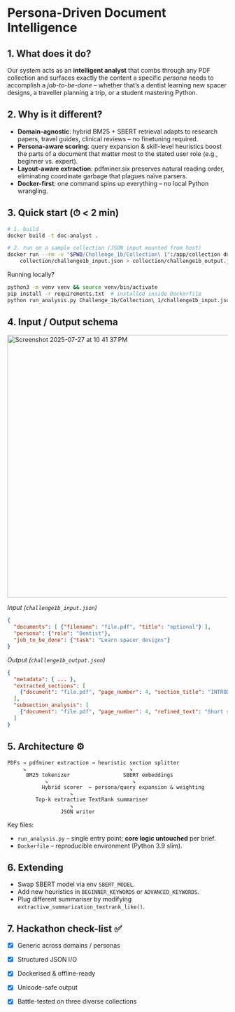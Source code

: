 # Persona-Driven Document Intelligence

## 1. What does it do?
Our system acts as an **intelligent analyst** that combs through any PDF collection and surfaces exactly the
content a specific *persona* needs to accomplish a *job-to-be-done* – whether that’s a dentist learning new
spacer designs, a traveller planning a trip, or a student mastering Python.

## 2. Why is it different?
* **Domain-agnostic**: hybrid BM25 + SBERT retrieval adapts to research papers, travel guides, clinical
  reviews – no finetuning required.
* **Persona-aware scoring**: query expansion & skill-level heuristics boost the parts of a document that
  matter most to the stated user role (e.g., beginner vs. expert).
* **Layout-aware extraction**: pdfminer.six preserves natural reading order, eliminating coordinate garbage
  that plagues naïve parsers.
* **Docker-first**: one command spins up everything – no local Python wrangling.

## 3. Quick start (⏱ < 2 min)
```bash
# 1. build
docker build -t doc-analyst .

# 2. run on a sample collection (JSON input mounted from host)
docker run --rm -v "$PWD/Challenge_1b/Collection\ 1":/app/collection doc-analyst \
    collection/challenge1b_input.json > collection/challenge1b_output.json
```
Running locally?
```bash
python3 -m venv venv && source venv/bin/activate
pip install -r requirements.txt  # installed inside Dockerfile
python run_analysis.py Challenge_1b/Collection\ 1/challenge1b_input.json
```

## 4. Input / Output schema
<img width="1061" height="601" alt="Screenshot 2025-07-27 at 10 41 37 PM" src="https://github.com/user-attachments/assets/cbd7c09b-1b06-41b2-a296-367b22d2c8d2" />

*Input (`challenge1b_input.json`)*

```json
{
  "documents": [ {"filename": "file.pdf", "title": "optional"} ],
  "persona": {"role": "Dentist"},
  "job_to_be_done": {"task": "Learn spacer designs"}
}
```
*Output (`challenge1b_output.json`)*
```json
{
  "metadata": { ... },
  "extracted_sections": [
    {"document": "file.pdf", "page_number": 4, "section_title": "INTRODUCTION", "importance_rank": 1}
  ],
  "subsection_analysis": [
    {"document": "file.pdf", "page_number": 4, "refined_text": "Short summary ..."}
  ]
}


```

## 5. Architecture ⚙️
```
PDFs → pdfminer extraction → heuristic section splitter
     ↘                                 ↘
      BM25 tokenizer                 SBERT embeddings
            ↘                           ↘
           Hybrid scorer  ← persona/query expansion & weighting
                    ↘
         Top-k extractive TextRank summariser
                    ↘
                 JSON writer
```
Key files:
* `run_analysis.py` – single entry point; **core logic untouched** per brief.
* `Dockerfile`      – reproducible environment (Python 3.9 slim).

## 6. Extending
* Swap SBERT model via env `SBERT_MODEL`.
* Add new heuristics in `BEGINNER_KEYWORDS` or `ADVANCED_KEYWORDS`.
* Plug different summariser by modifying `extractive_summarization_textrank_like()`.

## 7. Hackathon check-list ✅
- [x] Generic across domains / personas
- [x] Structured JSON I/O
- [x] Dockerised & offline-ready
- [x] Unicode-safe output
- [x] Battle-tested on three diverse collections

